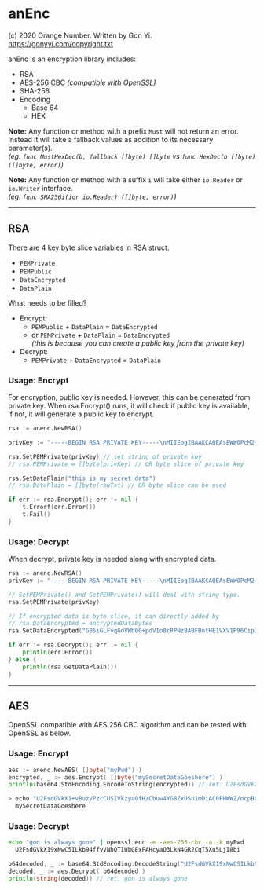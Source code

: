 # anEnc

(c) 2020 Orange Number.
Written by Gon Yi. <https://gonyyi.com/copyright.txt>


anEnc is an encryption library includes:

- RSA
- AES-256 CBC _(compatible with OpenSSL)_
- SHA-256
- Encoding
    - Base 64
    - HEX

__Note:__ Any function or method with a prefix `Must` will not return an error.
Instead it will take a fallback values as addition to its necessary parameter(s).  
_(eg: `func MustHexDec(b, fallback []byte) []byte` vs `func HexDec(b []byte) ([]byte, error)`)_

__Note:__ Any function or method with a suffix `i` will take either `io.Reader` or `io.Writer` interface.  
_(eg: `func SHA256i(ior io.Reader) ([]byte, error)`)_


---

## RSA

There are 4 key byte slice variables in RSA struct.

- `PEMPrivate`
- `PEMPublic`
- `DataEncrypted`
- `DataPlain`

What needs to be filled?

- Encrypt:
    - `PEMPublic` + `DataPlain` = `DataEncrypted`
    - or `PEMPrivate` + `DataPlain` = `DataEncrypted`  
        _(this is because you can create a public key from the private key)_
- Decrypt:
    - `PEMPrivate` + `DataEncrypted` = `DataPlain`


### Usage: Encrypt

For encryption, public key is needed. However, this can be generated from private key.
When rsa.Encrypt() runs, it will check if public key is available, if not, it will generate
a public key to encrypt.

```go
rsa := anenc.NewRSA()

privKey := "-----BEGIN RSA PRIVATE KEY-----\nMIIEogIBAAKCAQEAsEWW0PcM2+...."

rsa.SetPEMPrivate(privKey) // set string of private key
// rsa.PEMPrivate = []byte(privKey) // OR byte slice of private key

rsa.SetDataPlain("this is my secret data")
// rsa.DataPlain = []byte(rawTxt) // OR byte slice can be used

if err := rsa.Encrypt(); err != nil {
    t.Errorf(err.Error())
    t.Fail()
}
```

### Usage: Decrypt

When decrypt, private key is needed along with encrypted data.

```go
rsa := anenc.NewRSA()
privKey := "-----BEGIN RSA PRIVATE KEY-----\nMIIEogIBAAKCAQEAsEWW0PcM2+...."

// SetPEMPrivate() and GetPEMPrivate() will deal with string type.
rsa.SetPEMPrivate(privKey)

// If encrypted data is byte slice, it can directly added by
// rsa.DataEncrypted = encryptedDataBytes
rsa.SetDataEncrypted("G85iGLFvqGdVWb00+pdVIo8cRPNzBABFBntHE1VXV1P96CipIHglnUL1v3rwy74...")

if err := rsa.Decrypt(); err != nil {
    println(err.Error())
} else {
    println(rsa.GetDataPlain())
}
```

---

## AES

OpenSSL compatible with AES 256 CBC algorithm and can be tested with OpenSSL as below.


### Usage: Encrypt

```go
aes := anenc.NewAES( []byte("myPwd") )
encrypted, _ := aes.Encrypt( []byte("mySecretDataGoeshere") )
println(base64.StdEncoding.EncodeToString(encrypted)) // ret: U2FsdGVkX1+vBuzVPzcCUSIVkzya0fH/Cbuw4YG8ZxDSu1mDiAC0FHWWZ/ncpB0W
```

```sh
> echo "U2FsdGVkX1+vBuzVPzcCUSIVkzya0fH/Cbuw4YG8ZxDSu1mDiAC0FHWWZ/ncpB0W" | openssl enc -d -aes-256-cbc -a -k myPwd
  mySecretDataGoeshere
```


### Usage: Decrypt

```sh
echo "gon is always gone" | openssl enc -e -aes-256-cbc -a -k myPwd
  U2FsdGVkX19xNwC5ILkb94ffvVNhQTIUbGExFAHcyaQ3LkN4GR2CqT5Xu5LjI8bi
```

```go
b64decoded, _ := base64.StdEncoding.DecodeString("U2FsdGVkX19xNwC5ILkb94ffvVNhQTIUbGExFAHcyaQ3LkN4GR2CqT5Xu5LjI8bi")
decoded, _ := aes.Decrypt( b64decoded )
println(string(decoded)) // ret: gon is always gone
```
